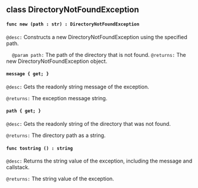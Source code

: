 ## class DirectoryNotFoundException

#### ```func new (path : str) : DirectoryNotFoundException```


```@desc:``` Constructs a new DirectoryNotFoundException using the specified path.

&nbsp;&nbsp;&nbsp;&nbsp;```@param path:``` The path of the directory that is not found.
```@returns:``` The new DirectoryNotFoundException object.

#### ```message { get; }```


```@desc:``` Gets the readonly string message of the exception.

```@returns:``` The exception message string.

#### ```path { get; }```


```@desc:``` Gets the readonly string of the directory that was not found.

```@returns:``` The directory path as a string.

#### ```func tostring () : string```


```@desc:``` Returns the string value of the exception, including the message and callstack.

```@returns:``` The string value of the exception.

